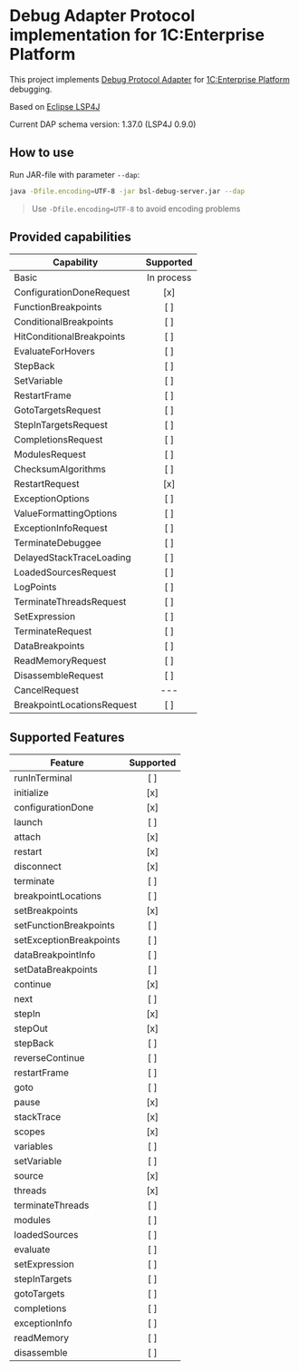 # Debug Adapter Protocol implementation for 1С:Enterprise Platform

This project implements [Debug Protocol Adapter](https://microsoft.github.io/debug-adapter-protocol/) for [1C:Enterprise Platform](https://1c-dn.com/) debugging.

Based on [Eclipse LSP4J](https://github.com/eclipse/lsp4j)

Current DAP schema version: 1.37.0 (LSP4J 0.9.0)

## How to use

Run JAR-file with parameter `--dap`:
```sh
java -Dfile.encoding=UTF-8 -jar bsl-debug-server.jar --dap
```
> Use `-Dfile.encoding=UTF-8` to avoid encoding problems

## Provided capabilities

| Capability                 | Supported |
| ---------------------------|:---------:|
| Basic                      | In process |
| ConfigurationDoneRequest   | [х] |
| FunctionBreakpoints        | [ ] |
| ConditionalBreakpoints     | [ ] |
| HitConditionalBreakpoints  | [ ] |
| EvaluateForHovers          | [ ] |
| StepBack                   | [ ] |
| SetVariable                | [ ] |
| RestartFrame               | [ ] |
| GotoTargetsRequest         | [ ] |
| StepInTargetsRequest       | [ ] |
| CompletionsRequest         | [ ] |
| ModulesRequest             | [ ] |
| ChecksumAlgorithms         | [ ] |
| RestartRequest             | [х] |
| ExceptionOptions           | [ ] |
| ValueFormattingOptions     | [ ] |
| ExceptionInfoRequest       | [ ] |
| TerminateDebuggee          | [ ] |
| DelayedStackTraceLoading   | [ ] |
| LoadedSourcesRequest       | [ ] |
| LogPoints                  | [ ] |
| TerminateThreadsRequest    | [ ] |
| SetExpression              | [ ] |
| TerminateRequest           | [ ] |
| DataBreakpoints            | [ ] |
| ReadMemoryRequest          | [ ] |
| DisassembleRequest         | [ ] |
| CancelRequest              | --- |
| BreakpointLocationsRequest | [ ] |

## Supported Features

| Feature                 | Supported |
| ------------------------|:---------:|
| runInTerminal           | [ ] |
| initialize              | [x] |
| configurationDone       | [x] |
| launch                  | [ ] |
| attach                  | [х] |
| restart                 | [х] |
| disconnect              | [х] |
| terminate               | [ ] |
| breakpointLocations     | [ ] |
| setBreakpoints          | [х] |
| setFunctionBreakpoints  | [ ] |
| setExceptionBreakpoints | [ ] |
| dataBreakpointInfo      | [ ] |
| setDataBreakpoints      | [ ] |
| continue                | [х] |
| next                    | [ ] |
| stepIn                  | [х] |
| stepOut                 | [х] |
| stepBack                | [ ] |
| reverseContinue         | [ ] |
| restartFrame            | [ ] |
| goto                    | [ ] |
| pause                   | [х] |
| stackTrace              | [х] |
| scopes                  | [х] |
| variables               | [ ] |
| setVariable             | [ ] |
| source                  | [х] |
| threads                 | [х] |
| terminateThreads        | [ ] |
| modules                 | [ ] |
| loadedSources           | [ ] |
| evaluate                | [ ] |
| setExpression           | [ ] |
| stepInTargets           | [ ] |
| gotoTargets             | [ ] |
| completions             | [ ] |
| exceptionInfo           | [ ] |
| readMemory              | [ ] |
| disassemble             | [ ] |